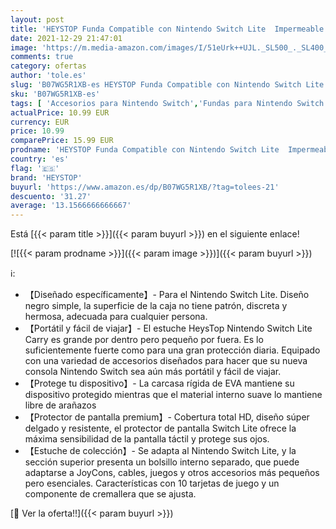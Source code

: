 ```yaml
---
layout: post
title: 'HEYSTOP Funda Compatible con Nintendo Switch Lite  Impermeable Carcasa Nintendo Switch Lite de Transporte （Negro + 2 Pcs 0.30mm Switch Lite Protector de Pantalla'
date: 2021-12-29 21:47:01
image: 'https://m.media-amazon.com/images/I/51eUrk++UJL._SL500_._SL400_.jpg'
comments: true
category: ofertas
author: 'tole.es'
slug: 'B07WG5R1XB-es HEYSTOP Funda Compatible con Nintendo Switch Lite...'
sku: 'B07WG5R1XB-es'
tags: [ 'Accesorios para Nintendo Switch','Fundas para Nintendo Switch','Fundas y almacenamiento para Nintendo Switch','Hardware y juegos para Nintendo Switch','Videojuegos','heystop','nintendo', ]
actualPrice: 10.99 EUR
currency: EUR
price: 10.99
comparePrice: 15.99 EUR
prodname: 'HEYSTOP Funda Compatible con Nintendo Switch Lite  Impermeable Carcasa Nintendo Switch Lite de Transporte （Negro + 2 Pcs 0.30mm Switch Lite Protector de Pantalla'
country: 'es'
flag: '🇪🇸'
brand: 'HEYSTOP'
buyurl: 'https://www.amazon.es/dp/B07WG5R1XB/?tag=tolees-21'
descuento: '31.27'
average: '13.1566666666667'
---
```


Está [{{< param title >}}]({{< param buyurl >}}) en el siguiente enlace!

[![{{< param prodname >}}]({{< param image >}})]({{< param buyurl >}})

ℹ️:

- 【Diseñado específicamente】- Para el Nintendo Switch Lite. Diseño negro simple, la superficie de la caja no tiene patrón, discreta y hermosa, adecuada para cualquier persona.
- 【Portátil y fácil de viajar】- El estuche HeysTop Nintendo Switch Lite Carry es grande por dentro pero pequeño por fuera. Es lo suficientemente fuerte como para una gran protección diaria. Equipado con una variedad de accesorios diseñados para hacer que su nueva consola Nintendo Switch sea aún más portátil y fácil de viajar.
- 【Protege tu dispositivo】- La carcasa rígida de EVA mantiene su dispositivo protegido mientras que el material interno suave lo mantiene libre de arañazos
- 【Protector de pantalla premium】- Cobertura total HD, diseño súper delgado y resistente, el protector de pantalla Switch Lite ofrece la máxima sensibilidad de la pantalla táctil y protege sus ojos.
- 【Estuche de colección】- Se adapta al Nintendo Switch Lite, y la sección superior presenta un bolsillo interno separado, que puede adaptarse a JoyCons, cables, juegos y otros accesorios más pequeños pero esenciales. Características con 10 tarjetas de juego y un componente de cremallera que se ajusta.

[🛒 Ver la oferta!!]({{< param buyurl >}})
